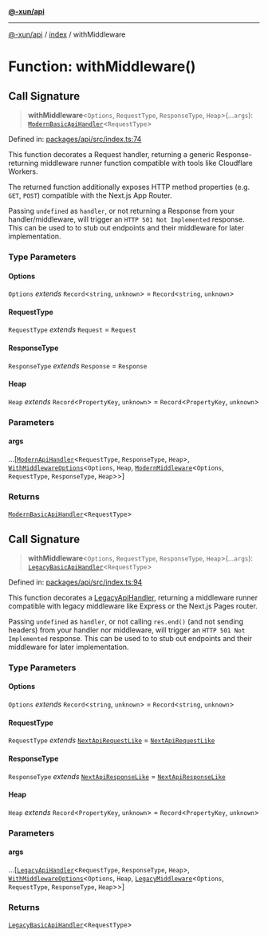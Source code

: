 [**@-xun/api**](../../README.md)

***

[@-xun/api](../../README.md) / [index](../README.md) / withMiddleware

# Function: withMiddleware()

## Call Signature

> **withMiddleware**\<`Options`, `RequestType`, `ResponseType`, `Heap`\>(...`args`): [`ModernBasicApiHandler`](../../types/type-aliases/ModernBasicApiHandler.md)\<`RequestType`\>

Defined in: [packages/api/src/index.ts:74](https://github.com/Xunnamius/api-utils/blob/2999e4472bea4c5a8ecd8f7c7fbf77e6b4bc26db/packages/api/src/index.ts#L74)

This function decorates a Request handler, returning a generic
Response-returning middleware runner function compatible with tools
like Cloudflare Workers.

The returned function additionally exposes HTTP method properties (e.g.
`GET`, `POST`) compatible with the Next.js App Router.

Passing `undefined` as `handler`, or not returning a Response from
your handler/middleware, will trigger an `HTTP 501 Not Implemented` response.
This can be used to to stub out endpoints and their middleware for later
implementation.

### Type Parameters

#### Options

`Options` *extends* `Record`\<`string`, `unknown`\> = `Record`\<`string`, `unknown`\>

#### RequestType

`RequestType` *extends* `Request` = `Request`

#### ResponseType

`ResponseType` *extends* `Response` = `Response`

#### Heap

`Heap` *extends* `Record`\<`PropertyKey`, `unknown`\> = `Record`\<`PropertyKey`, `unknown`\>

### Parameters

#### args

...\[[`ModernApiHandler`](../../types/type-aliases/ModernApiHandler.md)\<`RequestType`, `ResponseType`, `Heap`\>, [`WithMiddlewareOptions`](../../types/type-aliases/WithMiddlewareOptions.md)\<`Options`, `Heap`, [`ModernMiddleware`](../../types/type-aliases/ModernMiddleware.md)\<`Options`, `RequestType`, `ResponseType`, `Heap`\>\>\]

### Returns

[`ModernBasicApiHandler`](../../types/type-aliases/ModernBasicApiHandler.md)\<`RequestType`\>

## Call Signature

> **withMiddleware**\<`Options`, `RequestType`, `ResponseType`, `Heap`\>(...`args`): [`LegacyBasicApiHandler`](../../types/type-aliases/LegacyBasicApiHandler.md)\<`RequestType`\>

Defined in: [packages/api/src/index.ts:94](https://github.com/Xunnamius/api-utils/blob/2999e4472bea4c5a8ecd8f7c7fbf77e6b4bc26db/packages/api/src/index.ts#L94)

This function decorates a [LegacyApiHandler](../../types/type-aliases/LegacyApiHandler.md), returning a
middleware runner compatible with legacy middleware like Express or the
Next.js Pages router.

Passing `undefined` as `handler`, or not calling `res.end()` (and not sending
headers) from your handler nor middleware, will trigger an `HTTP 501 Not
Implemented` response. This can be used to to stub out endpoints and their
middleware for later implementation.

### Type Parameters

#### Options

`Options` *extends* `Record`\<`string`, `unknown`\> = `Record`\<`string`, `unknown`\>

#### RequestType

`RequestType` *extends* [`NextApiRequestLike`](../interfaces/NextApiRequestLike.md) = [`NextApiRequestLike`](../interfaces/NextApiRequestLike.md)

#### ResponseType

`ResponseType` *extends* [`NextApiResponseLike`](../type-aliases/NextApiResponseLike.md) = [`NextApiResponseLike`](../type-aliases/NextApiResponseLike.md)

#### Heap

`Heap` *extends* `Record`\<`PropertyKey`, `unknown`\> = `Record`\<`PropertyKey`, `unknown`\>

### Parameters

#### args

...\[[`LegacyApiHandler`](../../types/type-aliases/LegacyApiHandler.md)\<`RequestType`, `ResponseType`, `Heap`\>, [`WithMiddlewareOptions`](../../types/type-aliases/WithMiddlewareOptions.md)\<`Options`, `Heap`, [`LegacyMiddleware`](../../types/type-aliases/LegacyMiddleware.md)\<`Options`, `RequestType`, `ResponseType`, `Heap`\>\>\]

### Returns

[`LegacyBasicApiHandler`](../../types/type-aliases/LegacyBasicApiHandler.md)\<`RequestType`\>
